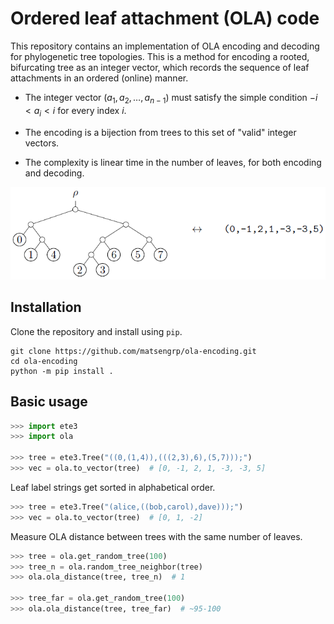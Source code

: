 # Ordered leaf attachment (OLA) code

This repository contains an implementation of OLA encoding and decoding for phylogenetic tree topologies.
This is a method for encoding a rooted, bifurcating tree as an integer vector, which records the sequence of leaf attachments in an ordered (online) manner.

- The integer vector $(a_1, a_2, \ldots, a_{n - 1})$ must satisfy the simple condition $-i < a_i < i$ for every index $i$.

- The encoding is a bijection from trees to this set of "valid" integer vectors.

- The complexity is linear time in the number of leaves, for both encoding and decoding.

![OLA encoding of a tree](tree_to_ola.png)

## Installation

Clone the repository and install using `pip`.

```shell
git clone https://github.com/matsengrp/ola-encoding.git
cd ola-encoding
python -m pip install .
```



## Basic usage

```python
>>> import ete3
>>> import ola

>>> tree = ete3.Tree("((0,(1,4)),(((2,3),6),(5,7)));")
>>> vec = ola.to_vector(tree)  # [0, -1, 2, 1, -3, -3, 5]
```
Leaf label strings get sorted in alphabetical order.
```python
>>> tree = ete3.Tree("(alice,((bob,carol),dave)));")
>>> vec = ola.to_vector(tree)  # [0, 1, -2]
```
Measure OLA distance between trees with the same number of leaves.
```python
>>> tree = ola.get_random_tree(100)
>>> tree_n = ola.random_tree_neighbor(tree)
>>> ola.ola_distance(tree, tree_n)  # 1

>>> tree_far = ola.get_random_tree(100)
>>> ola.ola_distance(tree, tree_far)  # ~95-100
```
